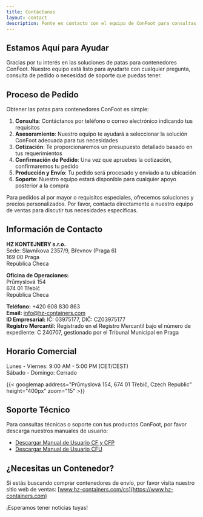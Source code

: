 ```yaml
---
title: Contáctanos
layout: contact
description: Ponte en contacto con el equipo de ConFoot para consultas, pedidos y soporte.
---
```


## Estamos Aquí para Ayudar

Gracias por tu interés en las soluciones de patas para contenedores ConFoot. Nuestro equipo está listo para ayudarte con cualquier pregunta, consulta de pedido o necesidad de soporte que puedas tener.

## Proceso de Pedido

Obtener las patas para contenedores ConFoot es simple:

1. **Consulta**: Contáctanos por teléfono o correo electrónico indicando tus requisitos  
2. **Asesoramiento**: Nuestro equipo te ayudará a seleccionar la solución ConFoot adecuada para tus necesidades  
3. **Cotización**: Te proporcionaremos un presupuesto detallado basado en tus requerimientos  
4. **Confirmación de Pedido**: Una vez que apruebes la cotización, confirmaremos tu pedido  
5. **Producción y Envío**: Tu pedido será procesado y enviado a tu ubicación  
6. **Soporte**: Nuestro equipo estará disponible para cualquier apoyo posterior a la compra

Para pedidos al por mayor o requisitos especiales, ofrecemos soluciones y precios personalizados. Por favor, contacta directamente a nuestro equipo de ventas para discutir tus necesidades específicas.

## Información de Contacto

**HZ KONTEJNERY s.r.o.**  
Sede: Slavníkova 2357/9, Břevnov (Praga 6)  
169 00 Praga  
República Checa

**Oficina de Operaciones:**  
Průmyslová 154  
674 01 Třebíč  
República Checa

**Teléfono:** +420 608 830 863  
**Email:** [info@hz-containers.com](mailto:info@hz-containers.com)  
**ID Empresarial:** IČ: 03975177, DIČ: CZ03975177  
**Registro Mercantil:** Registrado en el Registro Mercantil bajo el número de expediente: C 240707, gestionado por el Tribunal Municipal en Praga

## Horario Comercial

Lunes - Viernes: 9:00 AM - 5:00 PM (CET/CEST)  
Sábado - Domingo: Cerrado

{{< googlemap address="Průmyslová 154, 674 01 Třebíč, Czech Republic" height="400px" zoom="15" >}}

## Soporte Técnico

Para consultas técnicas o soporte con tus productos ConFoot, por favor descarga nuestros manuales de usuario:
- [Descargar Manual de Usuario CF y CFP](/wp-content/uploads/2021/07/confoot_navod-k-pouziti_CZ.pdf)
- [Descargar Manual de Usuario CFU](/wp-content/uploads/2022/02/confoot_CFU_navod-k-pouziti_CZ.pdf)

## ¿Necesitas un Contenedor?

Si estás buscando comprar contenedores de envío, por favor visita nuestro sitio web de ventas:
[www.hz-containers.com/cs](https://www.hz-containers.com)

¡Esperamos tener noticias tuyas!